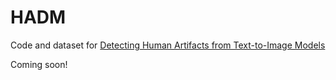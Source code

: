 # HADM
Code and dataset for [Detecting Human Artifacts from Text-to-Image Models](https://arxiv.org/abs/2411.13842)

Coming soon!
